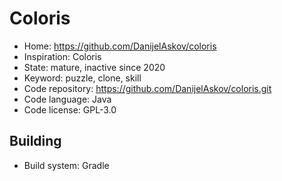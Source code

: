 # Coloris

- Home: https://github.com/DanijelAskov/coloris
- Inspiration: Coloris
- State: mature, inactive since 2020
- Keyword: puzzle, clone, skill
- Code repository: https://github.com/DanijelAskov/coloris.git
- Code language: Java
- Code license: GPL-3.0

## Building

- Build system: Gradle
